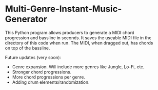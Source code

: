 # Multi-Genre-Instant-Music-Generator
This Python program allows producers to generate a MIDI chord progression and bassline in seconds. It saves the useable MIDI file in the directory of this code when run. The MIDI, when dragged out, has chords on top of the bassline.

Future updates (very soon):
- Genre expansion. Will include more genres like Jungle, Lo-Fi, etc.
- Stronger chord progressions.
- More chord progressions per genre.
- Adding drum elements/randomization.
